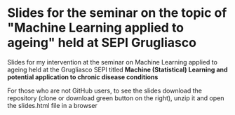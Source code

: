 # Slides for the seminar on the topic of "Machine Learning applied to ageing" held at SEPI Grugliasco
Slides for my intervention at the seminar on Machine Learning applied to ageing held at the Grugliasco SEPI
titled __Machine (Statistical) Learning and potential application to chronic disease conditions__

For those who are not GitHub users, to see the slides download the repository (clone or download green button on the right), unzip it and open the slides.html file in a browser
